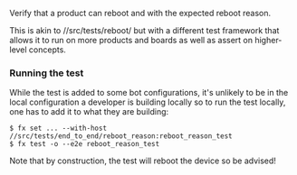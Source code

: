 Verify that a product can reboot and with the expected reboot reason.

This is akin to //src/tests/reboot/ but with a different test framework that
allows it to run on more products and boards as well as assert on higher-level
concepts.

### Running the test

While the test is added to some bot configurations, it's unlikely to be in the
local configuration a developer is building locally so to run the test locally,
one has to add it to what they are building:

```
$ fx set ... --with-host //src/tests/end_to_end/reboot_reason:reboot_reason_test
$ fx test -o --e2e reboot_reason_test
```

Note that by construction, the test will reboot the device so be advised!
